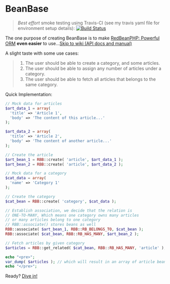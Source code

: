 # BeanBase

> *Best effort* smoke testing using Travis-CI (see my travis yaml file for environment setup details): [![Build Status](https://secure.travis-ci.org/ruli/BeanBase.png)](http://travis-ci.org/ruli/BeanBase)

The one purpose of creating BeanBase is to make [RedBeanPHP: Powerful ORM](http://redbeanphp.com/) __even easier__ to use...[Skip to wiki (API docs and manual)](https://github.com/ruli/BeanBase/wiki)

A slight taste with some use cases:

> 1. The user should be able to create a category, and some articles.
> 2. The user should be able to assign any number of articles under a category.
> 3. The user should be able to fetch all articles that belongs to the same category.

Quick Implementation:
```php
// Mock data for articles
$art_data_1 = array(
  'title' => 'Article 1',
  'body' => 'The content of this article...'
);

$art_data_2 = array(
  'title' => 'Article 2',
  'body' => 'The content of another article...'
);

// Create the article
$art_bean_1 = RBB::create( 'article', $art_data_1 );
$art_bean_2 = RBB::create( 'article', $art_data_2 );

// Mock data for a category
$cat_data = array(
  'name' => 'Category 1'
);

// Create the category
$cat_bean = RBB::create( 'category', $cat_data );

// Establish association, we decide that the relation is
// ONE-TO-MANY, Which means one category owns many articles
// or many articles belong to one category
// RBB::associate() stores beans as well
RBB::associate( $art_bean_1, RBB::RB_BELONGS_TO, $cat_bean );
RBB::associate( $cat_bean, RBB::RB_HAS_MANY, $art_bean_2 );

// Fetch articles by given category
$articles = RBB::get_related( $cat_bean, RBB::RB_HAS_MANY, 'article' );

echo "<pre>";
var_dump( $articles ); // which will result in an array of article bean objects
echo "</pre>";
```

Ready? [Dive in!](https://github.com/ruli/BeanBase/wiki)